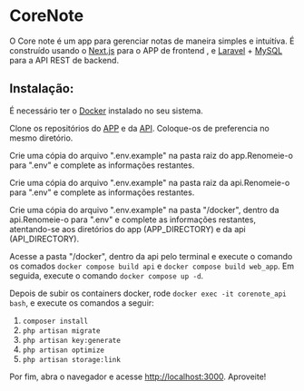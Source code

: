 # CoreNote

O Core note é um app para gerenciar notas de maneira simples e intuitíva. É construído usando o [Next.js](https://nextjs.org/) para o APP de frontend , e [Laravel](https://laravel.com/) + [MySQL](https://www.mysql.com/) para a API REST de backend.

## Instalação: 

É necessário ter o [Docker](https://www.docker.com/) instalado no seu sistema.

Clone os repositórios do [APP](https://github.com/iuryveloso/corelab-challenge-web-app-php) e da [API](https://github.com/iuryveloso/corelab-api-challenge-php). Coloque-os de preferencia no mesmo diretório.

Crie uma cópia do arquivo ".env.example" na pasta raiz do app.Renomeie-o para ".env" e complete as informações restantes.

Crie uma cópia do arquivo ".env.example" na pasta raiz da api.Renomeie-o para ".env" e complete as informações restantes.

Crie uma cópia do arquivo ".env.example" na pasta "/docker", dentro da api.Renomeie-o para ".env" e complete as informações restantes, atentando-se aos diretórios do app (APP_DIRECTORY) e da api (API_DIRECTORY).

Acesse a pasta "/docker", dentro da api pelo terminal e execute o comando os comados ```docker compose build api``` e ```docker compose build web_app```. Em seguida, execute o comando ```docker compose up -d```.

Depois de subir os containers docker, rode ```docker exec -it corenote_api  bash```, e execute os comandos a seguir: 
  1. ```composer install```
  2. ```php artisan migrate```
  3. ```php artisan key:generate```
  4. ```php artisan optimize```
  5. ```php artisan storage:link```

Por fim, abra o navegador e acesse [http://localhost:3000](http://localhost:3000). Aproveite!
